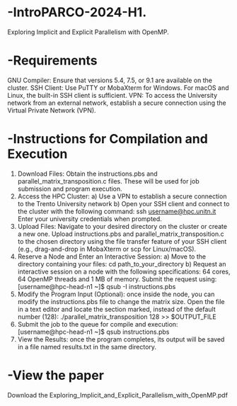 # -IntroPARCO-2024-H1.
 Exploring Implicit and Explicit Parallelism with OpenMP.

# -Requirements
GNU Compiler: Ensure that versions 5.4, 7.5, or 9.1 are available on the cluster.
SSH Client: Use PuTTY or MobaXterm for Windows. For macOS and Linux, the built-in SSH client is sufficient.
VPN: To access the University network from an external network, establish a secure connection using the Virtual Private Network (VPN).

# -Instructions for Compilation and Execution

1) Download Files: Obtain the instructions.pbs and parallel_matrix_transposition.c files. These will be used for job submission and program execution.
2) Access the HPC Cluster:
   a) Use a VPN to establish a secure connection to the Trento University network
   b) Open your SSH client and connect to the cluster with the following command:
     ssh username@hpc.unitn.it
Enter your university credentials when prompted.
3) Upload Files: Navigate to your desired directory on the cluster or create a new one.
Upload instructions.pbs and parallel_matrix_transposition.c to the chosen directory using the file transfer feature of your SSH client (e.g., drag-and-drop in MobaXterm or scp for Linux/macOS).
4) Reserve a Node and Enter an Interactive Session:
   a) Move to the directory containing your files:
   cd path_to_your_directory
   b) Request an interactive session on a node with the following specifications: 64 cores, 64
    OpenMP threads and 1 MB of memory. Submit the request using:
    [username@hpc-head-n1 ~]$ qsub -I instructions.pbs
5) Modify the Program Input (Optional): once inside the node, you can modify the instructions.pbs file to change the matrix size. Open the file in a text editor and locate the section marked, instead of the default number (128):
    ./parallel_matrix_transposition 128 >> $OUTPUT_FILE 
6) Submit the job to the queue for compile and execution:
   [username@hpc-head-n1 ~]$ qsub instructions.pbs
7) View the Results: once the program completes, its output will be saved in a file named results.txt in the same directory.

# -View the paper
Download the Exploring_Implicit_and_Explicit_Parallelism_with_OpenMP.pdf
